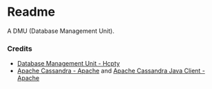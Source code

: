 # Readme
A DMU (Database Management Unit).

### Credits
- [Database Management Unit - Hcpty](https://github.com/hcpty/database-management-unit)
- [Apache Cassandra - Apache](https://github.com/apache/cassandra) and [Apache Cassandra Java Client - Apache](https://github.com/apache/cassandra-java-driver)
